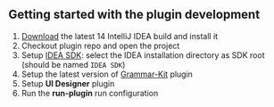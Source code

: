 
## Getting started with the plugin development
1. [Download](http://www.jetbrains.com/idea/download/) the latest 14 IntelliJ IDEA build and install it
1. Checkout plugin repo and open the project
1. Setup [IDEA SDK](http://confluence.jetbrains.net/display/IDEADEV/Getting+Started+with+Plugin+Development#GettingStartedwithPluginDevelopment-anchor2):
select the IDEA installation directory as SDK root (should be named ```IDEA SDK```)
1. Setup the latest version of [Grammar-Kit](https://github.com/JetBrains/Grammar-Kit) plugin
1. Setup **UI Designer** plugin
1. Run the **run-plugin** run configuration
